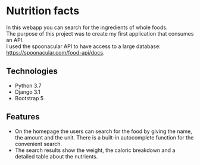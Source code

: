 # Nutrition facts
In this webapp you can search for the ingredients of whole foods.  
The purpose of this project was to create my first application that consumes an API.  
I used the spoonacular API to have access to a large database: https://spoonacular.com/food-api/docs.

## Technologies
* Python 3.7
* Django 3.1
* Bootstrap 5

## Features
* On the homepage the users can search for the food by giving the name, the amount and the unit. There is a built-in autocomplete function for the convenient search.
* The search results show the weight, the caloric breakdown and a detailed table about the nutrients.
